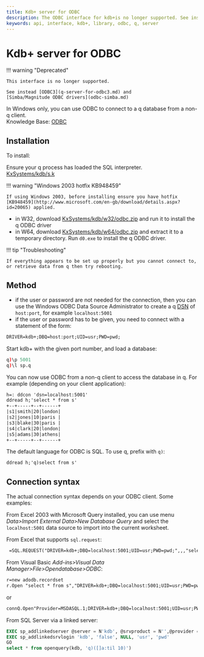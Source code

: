 ```yaml
---
title: Kdb+ server for ODBC
description: The ODBC interface for kdb+is no longer supported. See instead the SImba Magnitude ODBC drivers.
keywords: api, interface, kdb+, library, odbc, q, server
---
```

# <i class="fas fa-database"></i> Kdb+ server for ODBC




!!! warning "Deprecated"

    This interface is no longer supported.

    See instead [ODBC3](q-server-for-odbc3.md) and 
    [Simba/Magnitude ODBC drivers](odbc-simba.md)





In Windows only, you can use ODBC to connect to a q database from a non-q client.  
<i class="far fa-hand-point-right"></i> 
Knowledge Base: [ODBC](../kb/odbc.md)


## Installation

To install:

Ensure your q process has loaded the SQL interpreter.  
<i class="fab fa-github"></i> [KxSystems/kdb/s.k](https://github.com/KxSystems/kdb/blob/master/s.k)

!!! warning "Windows 2003 hotfix KB948459"

    If using Windows 2003, before installing ensure you have hotfix [KB948459](http://www.microsoft.com/en-gb/download/details.aspx?id=20065) applied. 

-   in W32, download <i class="fab fa-github"></i> [KxSystems/kdb/w32/odbc.zip](https://github.com/KxSystems/kdb/blob/master/w32/odbc.zip) and run it to install the q ODBC driver
-   in W64, download <i class="fab fa-github"></i> [KxSystems/kdb/w64/odbc.zip](https://github.com/KxSystems/kdb/blob/master/w64/odbc.zip) and extract it to a temporary directory. Run `d0.exe` to install the q ODBC driver.

!!! tip "Troubleshooting"

    If everything appears to be set up properly but you cannot connect to, or retrieve data from q then try rebooting.


## Method

-   if the user or password are not needed for the connection, then you can use the Windows ODBC Data Source Administrator to create a q [DSN](http://en.wikipedia.org/wiki/Database_Source_Name) of `host:port`, for example `localhost:5001`
-   if the user or password has to be given, you need to connect with a statement of the form:

```txt
DRIVER=kdb+;DBQ=host:port;UID=usr;PWD=pwd;
```

Start kdb+ with the given port number, and load a database:

```q
q)\p 5001
q)\l sp.q
```

You can now use ODBC from a non-q client to access the database in q. For example (depending on your client application):

```txt
h=: ddcon 'dsn=localhost:5001'
ddread h;'select * from s'
+--+-----+--+------+
|s1|smith|20|london|
|s2|jones|10|paris |
|s3|blake|30|paris |
|s4|clark|20|london|
|s5|adams|30|athens|
+--+-----+--+------+
```

The default language for ODBC is SQL. To use q, prefix with `q)`:

```txt
ddread h;'q)select from s'
```


## Connection syntax

The actual connection syntax depends on your ODBC client. Some examples:

From Excel 2003 with Microsoft Query installed, you can use menu _Data&gt;Import External Data&gt;New Database Query_ and select the `localhost:5001` data source to import into the current worksheet.

From Excel that supports `sql.request`:

```txt
 =SQL.REQUEST("DRIVER=kdb+;DBQ=localhost:5001;UID=usr;PWD=pwd;",,,"select * from s")
```

From Visual Basic _Add-ins&gt;Visual Data Manager&gt;File&gt;Opendatabase&gt;ODBC_:

```txt
r=new adodb.recordset
r.Open "select * from s","DRIVER=kdb+;DBQ=localhost:5001;UID=usr;PWD=pwd;"
```

or

```txt
connQ.Open"Provider=MSDASQL.1;DRIVER=kdb+;DBQ=localhost:5001;UID=usr;PWD=pwd;"
```

From SQL Server via a linked server:

```sql
EXEC sp_addlinkedserver @server = N'kdb', @srvproduct = N'',@provider = N'MSDASQL.1', @provstr = 'Provider=MSDASQL.1;DRIVER=kdb+;DBQ=localhost:5001';
EXEC sp_addlinkedsrvlogin 'kdb', 'false', NULL, 'usr', 'pwd'
GO
select * from openquery(kdb, 'q)([]a:til 10)')
```

